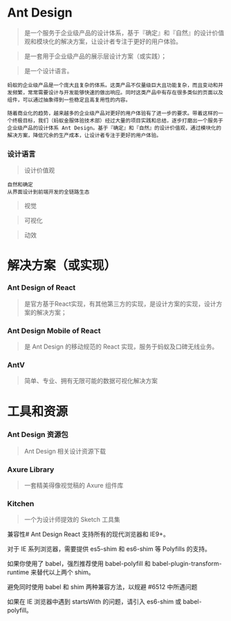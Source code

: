 # Ant Design

>是一个服务于企业级产品的设计体系，基于『确定』和『自然』的设计价值观和模块化的解决方案，让设计者专注于更好的用户体验。

>是一套用于企业级产品的展示层设计方案（或实践）；

>是一个设计语言。

```
蚂蚁的企业级产品是一个庞大且复杂的体系。这类产品不仅量级巨大且功能复杂，而且变动和并发频繁，常常需要设计与开发能够快速的做出响应。同时这类产品中有存在很多类似的页面以及组件，可以通过抽象得到一些稳定且高复用性的内容。

随着商业化的趋势，越来越多的企业级产品对更好的用户体验有了进一步的要求。带着这样的一个终极目标，我们（蚂蚁金服体验技术部）经过大量的项目实践和总结，逐步打磨出一个服务于企业级产品的设计体系 Ant Design。基于『确定』和『自然』的设计价值观，通过模块化的解决方案，降低冗余的生产成本，让设计者专注于更好的用户体验。
```

### 设计语言

>设计价值观

```
自然和确定
从界面设计到前端开发的全链路生态
```

>视觉

>可视化

>动效


# 解决方案（或实现）

### Ant Design of React

>是官方基于React实现，有其他第三方的实现，是设计方案的实现，设计方案的解决方案；

### Ant Design Mobile of React

>是 Ant Design 的移动规范的 React 实现，服务于蚂蚁及口碑无线业务。

### AntV

>简单、专业、拥有无限可能的数据可视化解决方案

# 工具和资源

### Ant Design 资源包

>Ant Design 相关设计资源下载

### Axure Library

>一套精美得像视觉稿的 Axure 组件库

### Kitchen

>一个为设计师提效的 Sketch 工具集

兼容性#
Ant Design React 支持所有的现代浏览器和 IE9+。

对于 IE 系列浏览器，需要提供 es5-shim 和 es6-shim 等 Polyfills 的支持。

如果你使用了 babel，强烈推荐使用 babel-polyfill 和 babel-plugin-transform-runtime 来替代以上两个 shim。

避免同时使用 babel 和 shim 两种兼容方法，以规避 #6512 中所遇问题

如果在 IE 浏览器中遇到 startsWith 的问题，请引入 es6-shim 或 babel-polyfill。


